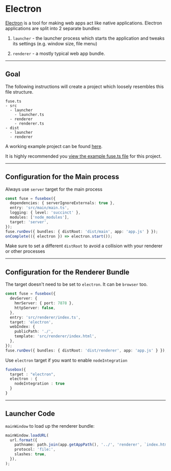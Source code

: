 # Electron

[Electron](https://electronjs.org/) is a tool for making web apps act like native applications. Electron applications
are split into 2 separate bundles:

1. `launcher` - the launcher process which starts the application and tweaks its settings (e.g. window size, file menu)

2. `renderer` - a mostly typical web app bundle.

---

## Goal

The following instructions will create a project which loosely resembles this file structure.

```
fuse.ts
- src
  - launcher
    - launcher.ts
  - renderer
    - renderer.ts
- dist
  - launcher
  - renderer
```

A working example project can be found [here](https://github.com/fuse-box/fuse-box-electron-seed).

It is highly recommended you
[view the example fuse.ts file](https://github.com/fuse-box/fuse-box-electron-seed/blob/master/fuse.ts) for this
project.

---

## Configuration for the Main process

Always use `server` target for the main process

```ts
const fuse = fusebox({
  dependencies: { serverIgnoreExternals: true },
  entry: 'src/main/main.ts',
  logging: { level: 'succinct' },
  modules: ['node_modules'],
  target: 'server',
});
fuse.runDev({ bundles: { distRoot: 'dist/main', app: 'app.js' } });
onComplete(({ electron }) => electron.start());
```

Make sure to set a different `distRoot` to avoid a collision with your renderer or other processes

---

## Configuration for the Renderer Bundle

The target doesn't need to be set to `electron`. It can be `browser` too.

```ts
const fuse = fusebox({
  devServer: {
    hmrServer: { port: 7878 },
    httpServer: false,
  },
  entry: 'src/renderer/index.ts',
  target: 'electron',
  webIndex: {
    publicPath: './',
    template: 'src/renderer/index.html',
  },
});
fuse.runDev({ bundles: { distRoot: 'dist/renderer', app: 'app.js' } });
```

Use `electron` target if you want to enable `nodeIntegration`

```ts
fusebox({
  target : "electron",
  electron : {
    nodeIntegration : true
  }
}
```

---

## Launcher Code

`mainWindow` to load up the renderer bundle:

```ts
mainWindow.loadURL(
  url.format({
    pathname: path.join(app.getAppPath(), '../', 'renderer', `index.html`),
    protocol: 'file:',
    slashes: true,
  }),
);
```

